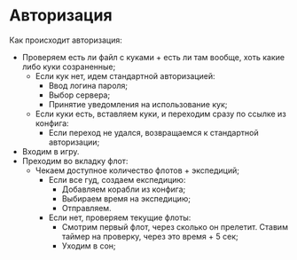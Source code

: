 # Авторизация

Как происходит авторизация:

- Проверяем есть ли файл с куками + есть ли там вообще, хоть какие либо куки созраненные;
    - Если кук нет, идем стандартной авторизацией:
        - Ввод логина пароля;
        - Выбор сервера;
        - Принятие уведомления на использование кук;
    - Если куки есть, вставляем куки, и переходим сразу по ссылке из конфига:
        - Если переход не удался, возвращаемся к стандартной авторизации;
- Входим в игру.
- Преходим во вкладку флот:
    - Чекаем доступное количество флотов + экспедиций;
        - Если все гуд, создаем експедицию:
            - Добавляем корабли из конфига;
            - Выбираем время на экспедицию;
            - Отправляем.
        - Если нет, проверяем текущие флоты:
            - Смотрим первый флот, через сколько он прелетит. Ставим таймер на проверку, через это время + 5 сек;
            - Уходим в сон;
